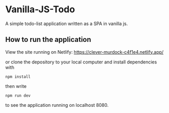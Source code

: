 # Vanilla-JS-Todo
A simple todo-list application written as a SPA in vanilla js. 

## How to run the application

View the site running on Netlify: 
https://clever-murdock-c4f1e4.netlify.app/

or clone the depository to your local computer and install dependencies with 

`npm install`

then write 

`npm run dev`

to see the application running on localhost 8080.
